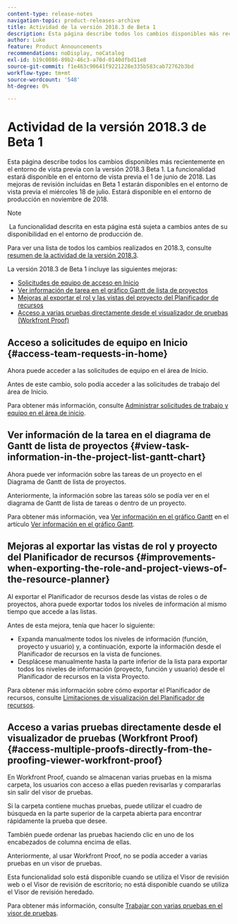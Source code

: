 ```yaml
---
content-type: release-notes
navigation-topic: product-releases-archive
title: Actividad de la versión 2018.3 de Beta 1
description: Esta página describe todos los cambios disponibles más recientemente en el entorno de vista previa con la versión 2018.3 Beta 1. La funcionalidad estará disponible en el entorno de vista previa el 1 de junio de 2018. Las mejoras de revisión incluidas en Beta 1 estarán disponibles en el entorno de vista previa el miércoles 18 de julio. Estará disponible en el entorno de producción en noviembre de 2018.
author: Luke
feature: Product Announcements
recommendations: noDisplay, noCatalog
exl-id: b19c0086-89b2-46c3-a70d-0140dfbd11e8
source-git-commit: f1e463c90641f9221228e335b583cab72762b3bd
workflow-type: tm+mt
source-wordcount: '548'
ht-degree: 0%

---
```


# Actividad de la versión 2018.3 de Beta 1

Esta página describe todos los cambios disponibles más recientemente en el entorno de vista previa con la versión 2018.3 Beta 1. La funcionalidad estará disponible en el entorno de vista previa el 1 de junio de 2018. Las mejoras de revisión incluidas en Beta 1 estarán disponibles en el entorno de vista previa el miércoles 18 de julio. Estará disponible en el entorno de producción en noviembre de 2018.

>[!NOTE]
>
> La funcionalidad descrita en esta página está sujeta a cambios antes de su disponibilidad en el entorno de producción de.

Para ver una lista de todos los cambios realizados en 2018.3, consulte  [resumen de la actividad de la versión 2018.3](../../../../product-announcements/product-releases/quarterly-release-archive/2018.3-release-activity/2018-3-release-activity-overview.md).

La versión 2018.3 de Beta 1 incluye las siguientes mejoras:

* [Solicitudes de equipo de acceso en Inicio](#access-team-requests-in-home)
* [Ver información de tarea en el gráfico Gantt de lista de proyectos](#view-task-information-in-the-project-list-gantt-chart)
* [Mejoras al exportar el rol y las vistas del proyecto del Planificador de recursos](#improvements-when-exporting-the-role-and-project-views-of-the-resource-planner)
* [Acceso a varias pruebas directamente desde el visualizador de pruebas (Workfront Proof)](#access-multiple-proofs-directly-from-the-proofing-viewer-workfront-proof)

## Acceso a solicitudes de equipo en Inicio {#access-team-requests-in-home}

Ahora puede acceder a las solicitudes de equipo en el área de Inicio.

Antes de este cambio, solo podía acceder a las solicitudes de trabajo del área de Inicio.

Para obtener más información, consulte [Administrar solicitudes de trabajo y equipo en el área de inicio](../../../../workfront-basics/using-home/using-the-home-area/manage-work-and-team-requests-home.md).

## Ver información de la tarea en el diagrama de Gantt de lista de proyectos {#view-task-information-in-the-project-list-gantt-chart}

Ahora puede ver información sobre las tareas de un proyecto en el Diagrama de Gantt de lista de proyectos. 

Anteriormente, la información sobre las tareas sólo se podía ver en el diagrama de Gantt de lista de tareas o dentro de un proyecto.

Para obtener más información, vea [Ver información en el gráfico Gantt](../../../../manage-work/gantt-chart/use-the-gantt-chart/view-info-in-gantt.md) en el artículo [Ver información en el gráfico Gantt](../../../../manage-work/gantt-chart/use-the-gantt-chart/view-info-in-gantt.md).

## Mejoras al exportar las vistas de rol y proyecto del Planificador de recursos {#improvements-when-exporting-the-role-and-project-views-of-the-resource-planner}

Al exportar el Planificador de recursos desde las vistas de roles o de proyectos, ahora puede exportar todos los niveles de información al mismo tiempo que accede a las listas.

Antes de esta mejora, tenía que hacer lo siguiente:

* Expanda manualmente todos los niveles de información (función, proyecto y usuario) y, a continuación, exporte la información desde el Planificador de recursos en la vista de funciones.
* Desplácese manualmente hasta la parte inferior de la lista para exportar todos los niveles de información (proyecto, función y usuario) desde el Planificador de recursos en la vista Proyecto.

Para obtener más información sobre cómo exportar el Planificador de recursos, consulte [Limitaciones de visualización del Planificador de recursos](../../../../resource-mgmt/resource-planning/resource-planner-display-limitations.md).

## Acceso a varias pruebas directamente desde el visualizador de pruebas (Workfront Proof) {#access-multiple-proofs-directly-from-the-proofing-viewer-workfront-proof}

En Workfront Proof, cuando se almacenan varias pruebas en la misma carpeta, los usuarios con acceso a ellas pueden revisarlas y compararlas sin salir del visor de pruebas. 

Si la carpeta contiene muchas pruebas, puede utilizar el cuadro de búsqueda en la parte superior de la carpeta abierta para encontrar rápidamente la prueba que desee.

También puede ordenar las pruebas haciendo clic en uno de los encabezados de columna encima de ellas.

Anteriormente, al usar Workfront Proof, no se podía acceder a varias pruebas en un visor de pruebas.

Esta funcionalidad solo está disponible cuando se utiliza el Visor de revisión web o el Visor de revisión de escritorio; no está disponible cuando se utiliza el Visor de revisión heredado.

Para obtener más información, consulte [Trabajar con varias pruebas en el visor de pruebas](../../../../workfront-proof/wp-work-proofsfiles/review-proofs-wpv/work-with-multiple-proofs.md).
